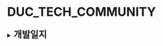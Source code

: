 # DUC_TECH_COMMUNITY

<details>
  <summary>
    <h2 style="display:inline">개발일지</h2>
  </summary>

### 2022.12.30(금)

Comment model 추가

### 2022.12.29(목)

Post model 추가, next-auth provider작성

### 2022.12.28(수)

prisma 스키마 next-auth 모델 작성, 도커 컴포즈 작성, yarn 설치

### 2022.12.27(화)

프로젝트 dependencies 설치

### 2022.12.26(월)

프로젝트 초기세팅(next.js, typescript)

### 2022.12.25(일)

ERD(Entity Relationship Diagram) 설계 - [Lucid Chart](https://lucid.app/lucidchart/97870a37-d239-4f9e-a3ba-f8cf9c2058ab/edit?viewport_loc=-16%2C17%2C2893%2C1529%2C0_0&invitationId=inv_a581cca6-cb61-48b9-859b-d77cc36d3933)
<br />
[ Alarm ]

### 2022.12.24(토)

ERD(Entity Relationship Diagram) 설계 - [Lucid Chart](https://lucid.app/lucidchart/97870a37-d239-4f9e-a3ba-f8cf9c2058ab/edit?viewport_loc=-16%2C17%2C2893%2C1529%2C0_0&invitationId=inv_a581cca6-cb61-48b9-859b-d77cc36d3933)
<br />
[ LikeComment ]

### 2022.12.23(금)

ERD(Entity Relationship Diagram) 설계 - [Lucid Chart](https://lucid.app/lucidchart/97870a37-d239-4f9e-a3ba-f8cf9c2058ab/edit?viewport_loc=-16%2C17%2C2893%2C1529%2C0_0&invitationId=inv_a581cca6-cb61-48b9-859b-d77cc36d3933)
<br />
[ LikePost ]

### 2022.12.22(목)

UI/UX 디자인(웹) - [Figma](https://www.figma.com/file/BnhdtxKWLcyHQnvSyb0sLu/DUC?node-id=0%3A1&t=ENgB2xgKb4bBUvAg-1)
<br />
[ 프로토타입 ]

### 2022.12.21(수)

UI/UX 디자인(웹) - [Figma](https://www.figma.com/file/BnhdtxKWLcyHQnvSyb0sLu/DUC?node-id=0%3A1&t=ENgB2xgKb4bBUvAg-1)
<br />
[ 로그인 전 홈, 로그인 모달, 게시물 목록 ]

### 2022.12.20(화)

UI/UX 디자인(웹) - [Figma](https://www.figma.com/file/BnhdtxKWLcyHQnvSyb0sLu/DUC?node-id=0%3A1&t=ENgB2xgKb4bBUvAg-1)
<br />
[ 검색, 게시물 작성, 게시물 ]

### 2022.12.19(월)

UI/UX 디자인(웹) - [Figma](https://www.figma.com/file/BnhdtxKWLcyHQnvSyb0sLu/DUC?node-id=0%3A1&t=ENgB2xgKb4bBUvAg-1)
<br />
[ 사이드바, 공지, 홈 이미지, 홈 게시글(최신글, Top 10) ]

### 2022.12.18(일)

UI/UX 디자인(웹) - [Figma](https://www.figma.com/file/BnhdtxKWLcyHQnvSyb0sLu/DUC?node-id=0%3A1&t=ENgB2xgKb4bBUvAg-1)
<br />
[ 헤더 ]

### 2022.12.17(토)

UI/UX 디자인(웹) - [Figma](https://www.figma.com/file/BnhdtxKWLcyHQnvSyb0sLu/DUC?node-id=0%3A1&t=ENgB2xgKb4bBUvAg-1)
<br />
[ 페이지 템플릿 ]

### 2022.12.16(금)

ERD(Entity Relationship Diagram) 설계 - [Lucid Chart](https://lucid.app/lucidchart/97870a37-d239-4f9e-a3ba-f8cf9c2058ab/edit?viewport_loc=-16%2C17%2C2893%2C1529%2C0_0&invitationId=inv_a581cca6-cb61-48b9-859b-d77cc36d3933)
<br />
[ Like ]

### 2022.12.15(목)

ERD(Entity Relationship Diagram) 설계 - [Lucid Chart](https://lucid.app/lucidchart/97870a37-d239-4f9e-a3ba-f8cf9c2058ab/edit?viewport_loc=-16%2C17%2C2893%2C1529%2C0_0&invitationId=inv_a581cca6-cb61-48b9-859b-d77cc36d3933)
<br />
[ Next-auth(User, Account, Session, VerificationToken), Post, Comment ]

### 2022.12.14(수)

UI/UX 디자인(모바일) - [Figma](https://www.figma.com/file/BnhdtxKWLcyHQnvSyb0sLu/DUC?node-id=0%3A1&t=ENgB2xgKb4bBUvAg-1)
<br />
[ 사이드바 ]

### 2022.12.13(화)

UI/UX 디자인(모바일) - [Figma](https://www.figma.com/file/BnhdtxKWLcyHQnvSyb0sLu/DUC?node-id=0%3A1&t=ENgB2xgKb4bBUvAg-1)
<br />
[ 메인, 검색, 로그인, 프로필, 게시물 작성, 게시물, 게시물 목록, 알림 페이지 ]

### 2022.12.12(월)

dev 브랜치 생성

</details>
